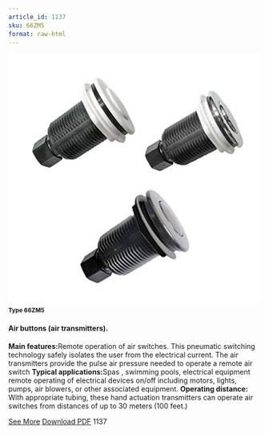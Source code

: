 ```yaml
---
article_id: 1137
sku: 66ZM5
format: raw-html
---
```

 <img src="../new-images/66ZM5.jpg" class="card-imgs mb-2">
 <small class="text-grey mb-2"><b>Type 66ZM5</b> </small>
 <h4>Air buttons (air transmitters).</h4>
 <p><b>Main features:</b>Remote operation of air switches. This pneumatic switching technology safely isolates the user from the electrical current. The air transmitters provide the pulse air pressure needed to operate a remote air switch
 <b>Typical applications:</b>Spas , swimming pools, electrical equipment remote operating of electrical devices on/off including motors, lights, pumps, air blowers, or other associated equipment. 
 <b>Operating distance: </b>With appropriate tubing, these hand actuation transmitters can operate air switches from distances of up to 30 meters (100 feet.)</p>
 <div class="btns">
 <a href="../en/air_uttons_66zm5.html" class="btn-red">See More</a>
 <a href="../en/pdf/5-58Air buttons20130704.pdf " target="_blank" class="btn-red">Download PDF</a>
 <!-- <a href="http://www.ultimheat.com/cat5.html" target="_blank" class="access-link"> Access full catalogue <i class="fa fa-external-link" aria-hidden="true"></i> </a> -->
 <span class="number-btn">1137</span>
 </div>
 